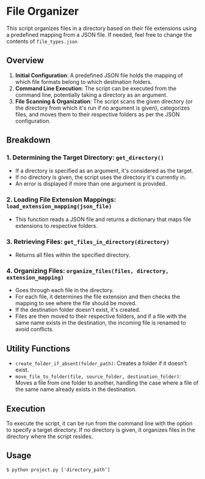 # File Organizer

This script organizes files in a directory based on their file extensions using a predefined mapping from a JSON file.
If needed, feel free to change the contents of `file_types.json`

## Overview

1. **Initial Configuration**: A predefined JSON file holds the mapping of which file formats belong to which destination folders.
2. **Command Line Execution**: The script can be executed from the command line, potentially taking a directory as an argument.
3. **File Scanning & Organization**: The script scans the given directory (or the directory from which it's run if no argument is given), categorizes files, and moves them to their respective folders as per the JSON configuration.

## Breakdown

### 1. Determining the Target Directory: `get_directory()`

- If a directory is specified as an argument, it's considered as the target.
- If no directory is given, the script uses the directory it's currently in.
- An error is displayed if more than one argument is provided.

### 2. Loading File Extension Mappings: `load_extension_mapping(json_file)`

- This function reads a JSON file and returns a dictionary that maps file extensions to respective folders.

### 3. Retrieving Files: `get_files_in_directory(directory)`

- Returns all files within the specified directory.

### 4. Organizing Files: `organize_files(files, directory, extension_mapping)`

- Goes through each file in the directory.
- For each file, it determines the file extension and then checks the mapping to see where the file should be moved.
- If the destination folder doesn't exist, it's created.
- Files are then moved to their respective folders, and if a file with the same name exists in the destination, the incoming file is renamed to avoid conflicts.

## Utility Functions

- `create_folder_if_absent(folder_path)`: Creates a folder if it doesn't exist.
- `move_file_to_folder(file, source_folder, destination_folder)`: Moves a file from one folder to another, handling the case where a file of the same name already exists in the destination.

## Execution

To execute the script, it can be run from the command line with the option to specify a target directory. If no directory is given, it organizes files in the directory where the script resides.

## Usage
`$ python project.py ['directory_path']`
